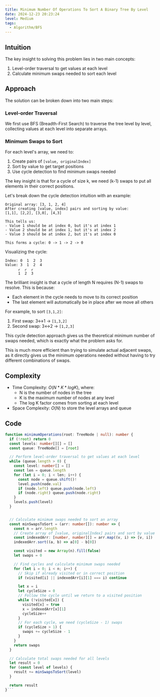 ```yaml
---
title: Minimum Number Of Operations To Sort A Binary Tree By Level
date: 2024-12-23 20:23:24
level: Medium
tags: 
  - Algorithm/BFS
---
```


## Intuition

The key insight to solving this problem lies in two main concepts:

1. Level-order traversal to get values at each level
2. Calculate minimum swaps needed to sort each level

## Approach

The solution can be broken down into two main steps:

### Level-order Traversal

We first use BFS (Breadth-First Search) to traverse the tree level by level, collecting values at each level into separate arrays.

### Minimum Swaps to Sort

For each level's array, we need to:
1. Create pairs of `[value, originalIndex]`
2. Sort by value to get target positions
3. Use cycle detection to find minimum swaps needed

The key insight is that for a cycle of size k, we need (k-1) swaps to put all elements in their correct positions.

Let's break down the cycle detection intuition with an example:

```
Original array: [3, 1, 2, 4]
After creating [value, index] pairs and sorting by value:
[1,1], [2,2], [3,0], [4,3]

This tells us:
- Value 1 should be at index 0, but it's at index 1
- Value 2 should be at index 1, but it's at index 2
- Value 3 should be at index 2, but it's at index 0

This forms a cycle: 0 -> 1 -> 2 -> 0
```

Visualizing the cycle:

```
Index: 0  1  2  3
Value: 3  1  2  4
      ↙  ↙  ↙
      1  2  3
```

The brilliant insight is that a cycle of length N requires (N-1) swaps to resolve. This is because:
- Each element in the cycle needs to move to its correct position
- The last element will automatically be in place after we move all others

For example, to sort `[3,1,2]`:
1. First swap: 3↔1 → `[1,3,2]`
2. Second swap: 3↔2 → `[1,2,3]`

This cycle detection approach gives us the theoretical minimum number of swaps needed, which is exactly what the problem asks for.

This is much more efficient than trying to simulate actual adjacent swaps, as it directly gives us the minimum operations needed without having to try different combinations of swaps.

## Complexity

- Time Complexity: $O(N * K * log K)$, where:
  - N is the number of nodes in the tree
  - K is the maximum number of nodes at any level
  - The log K factor comes from sorting at each level
- Space Complexity: $O(N)$ to store the level arrays and queue

## Code

```typescript
function minimumOperations(root: TreeNode | null): number {
  if (!root) return 0
  const levels: number[][] = []
  const queue: TreeNode[] = [root]

  // Perform level-order traversal to get values at each level
  while (queue.length > 0) {
    const level: number[] = []
    const len = queue.length
    for (let i = 0; i < len; i++) {
      const node = queue.shift()!
      level.push(node.val)
      if (node.left) queue.push(node.left)
      if (node.right) queue.push(node.right)
    }
    levels.push(level)
  }


  // Calculate minimum swaps needed to sort an array
  const minSwapsToSort = (arr: number[]): number => {
    const n = arr.length
    // Create array of [value, originalIndex] pairs and sort by value
    const indexedArr: [number, number][] = arr.map((v, i) => [v, i])
    indexedArr.sort((a, b) => a[0] - b[0])

    const visited = new Array(n).fill(false)
    let swaps = 0

    // Find cycles and calculate minimum swaps needed
    for (let i = 0; i < n; i++) {
      // Skip if already visited or in correct position
      if (visited[i] || indexedArr[i][1] === i) continue

      let x = i
      let cycleSize = 0
      // Follow the cycle until we return to a visited position
      while (!visited[x]) {
        visited[x] = true
        x = indexedArr[x][1]
        cycleSize++
      }
      // For each cycle, we need (cycleSize - 1) swaps
      if (cycleSize > 1) {
        swaps += cycleSize - 1
      }
    }
    return swaps
  }

  // Calculate total swaps needed for all levels
  let result = 0
  for (const level of levels) {
    result += minSwapsToSort(level)
  }

  return result
}```
